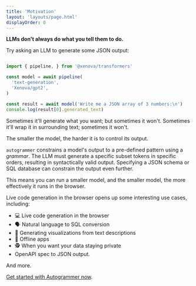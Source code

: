 ```yaml
---
title: 'Motivation'
layout: 'layouts/page.html'
displayOrder: 0
---
```


**LLMs don't always do what you tell them to do.**

Try asking an LLM to generate some JSON output:

```javascript

import { pipeline, } from '@xenova/transformers'

const model = await pipeline(
  'text-generation', 
  'Xenova/gpt2',
)

const result = await model('Write me a JSON array of 3 numbers:\n')
console.log(result[0].generated_text)

```

Sometimes it'll generate what you want; but sometimes it won't. Sometimes it'll wrap it in surrounding text; sometimes it won't. 

The smaller the model, the harder it is to control its output.

`autogrammer` constrains a model's output to a pre-defined pattern using a _grammar_. The LLM must generate a specific subset tokens in specific orders, resulting in syntactically valid output. Specifying a JSON schema or SQL database can constrain the output even further.

This means you can run a smaller model, and the smaller model, the more effectively it runs in the browser.

Live code generation in the browser opens up some interesting use cases, including:

- 💻 Live code generation in the browser
- 🗣️ Natural language to SQL conversion
- 🎇 Generating visualizations from text descriptions
- 🌳 Offline apps
- 🕵️ When you want your data staying private
- OpenAPI spec to JSON output.

And more.

[Get started with Autogrammer now](getting-started/).
